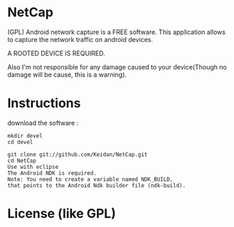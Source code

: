 NetCap
===

(GPL) Android network capture is a FREE software.
This application allows to capture the network traffic on android devices.


A ROOTED DEVICE IS REQUIRED.

Also I'm not responsible for any damage caused to your device(Though no damage will be cause, this is a warning).


Instructions
============


download the software :

	mkdir devel
	cd devel
	
	git clone git://github.com/Keidan/NetCap.git
	cd NetCap
 	Use with eclipse 
 	The Android NDK is required.
 	Note: You need to create a variable named NDK_BUILD,
 	that points to the Android Ndk builder file (ndk-build).

License (like GPL)
==================
